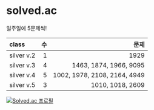 # solved.ac
일주일에 5문제씩!


|class|수|문제|
|:-----|--:|----:|
|silver v.2|1|1929|
|silver v.3|4|1463, 1874, 1966, 9095|
|silver v.4|5|1002, 1978, 2108, 2164, 4949|
|silver v.5|3|1010, 1018, 2609|

[![Solved.ac
프로필](http://mazassumnida.wtf/api/generate_badge?boj=hhzet11)](https://solved.ac/hhzet11)
